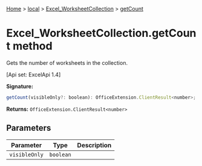 [Home](./index) &gt; [local](local.md) &gt; [Excel\_WorksheetCollection](local.excel_worksheetcollection.md) &gt; [getCount](local.excel_worksheetcollection.getcount.md)

# Excel\_WorksheetCollection.getCount method

Gets the number of worksheets in the collection. 

 \[Api set: ExcelApi 1.4\]

**Signature:**
```javascript
getCount(visibleOnly?: boolean): OfficeExtension.ClientResult<number>;
```
**Returns:** `OfficeExtension.ClientResult<number>`

## Parameters

|  Parameter | Type | Description |
|  --- | --- | --- |
|  `visibleOnly` | `boolean` |  |

